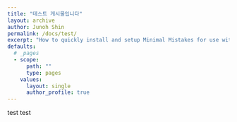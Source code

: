 ```yaml
---
title: "테스트 게시물입니다"
layout: archive
author: Junoh Shin
permalink: /docs/test/
excerpt: "How to quickly install and setup Minimal Mistakes for use with GitHub Pages."
defaults:
  # _pages
  - scope:
      path: ""
      type: pages
    values:
      layout: single
      author_profile: true
---
```


test test

